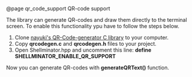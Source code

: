@page qr_code_support QR-code support

The library can generate QR-codes and draw them directly to the terminal screen.
To enable this functionality ypu have to follow the steps below.

1. Clone [nayuki's QR-Code-generator C library](https://github.com/nayuki/QR-Code-generator/tree/master/c) to your computer.
2. Copy __qrcodegen.c__ and __qrcodegen.h__ files to your project.
3. Open Shellminator.hpp and uncomment this line: __define SHELLMINATOR_ENABLE_QR_SUPPORT__

Now you can generate QR-codes with __generateQRText()__ function.
